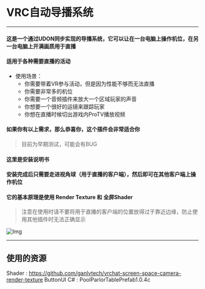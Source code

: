 # VRC自动导播系统
---
#### 这是一个通过UDON同步实现的导播系统，它可以让在一台电脑上操作机位，在另一台电脑上开满画质用于直播
#### 适用于各种需要直播的活动
* 使用场景：
  *  你需要带着VR参与活动，但是因为性能不够而无法直播
  *  你需要非常多的机位
  *  你需要一个音频插件来放大一个区域玩家的声音
  *  你想要一个很好的运镜来跟踪玩家
  *  你想在直播时候切出游戏内ProTV播放视频
#### 如果你有以上需求，那么恭喜你，这个插件会非常适合你

> 目前为早期测试，可能会有BUG

#### 这里是安装说明书

#### 安装完成后只需要走进视角球（用于直播的客户端），然后即可在其他客户端上操作机位
#### 它的基本原理是使用 Render Texture 和 全屏Shader

> 注意在使用时请不要将用于直播的客户端的位置放得过于靠近边缘，防止使用其他插件时无法正确显示

![Img](https://github.com/WangQAQ123/VRC-AutoCameraSystem/blob/function/Img/R9.png)

---
## 使用的资源
Shader : https://github.com/ganlvtech/vrchat-screen-space-camera-render-texture
ButtonUI C# : PoolParlorTablePrefab1.0.4c
